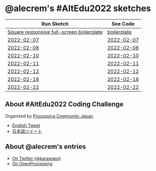 # @alecrem's \#AltEdu2022 sketches

| Run Sketch | See Code |
|---|---|
| [Square responsive full-screen boilerplate](https://alecrem.github.io/AltEdu2022/boilerplate) | [boilerplate](https://github.com/alecrem/AltEdu2022/blob/main/boilerplate/sketch.js) |
| [2022-02-07](https://alecrem.github.io/AltEdu2022/2022-02-07) | [2022-02-07](https://github.com/alecrem/AltEdu2022/blob/main/2022-02-07/sketch.js) |
| [2022-02-08](https://alecrem.github.io/AltEdu2022/2022-02-08) | [2022-02-08](https://github.com/alecrem/AltEdu2022/blob/main/2022-02-08/sketch.js) |
| [2022-02-10](https://alecrem.github.io/AltEdu2022/2022-02-10) | [2022-02-10](https://github.com/alecrem/AltEdu2022/blob/main/2022-02-10/sketch.js) |
| [2022-02-11](https://alecrem.github.io/AltEdu2022/2022-02-11) | [2022-02-11](https://github.com/alecrem/AltEdu2022/blob/main/2022-02-11/sketch.js) |
| [2022-02-12](https://alecrem.github.io/AltEdu2022/2022-02-12) | [2022-02-12](https://github.com/alecrem/AltEdu2022/blob/main/2022-02-12/sketch.js) |
| [2022-02-18](https://alecrem.github.io/AltEdu2022/2022-02-18) | [2022-02-18](https://github.com/alecrem/AltEdu2022/blob/main/2022-02-18/sketch.js) |
| [2022-02-22](https://alecrem.github.io/AltEdu2022/2022-02-22) | [2022-02-22](https://github.com/alecrem/AltEdu2022/blob/main/2022-02-22/sketch.js) |

## About \#AltEdu2022 Coding Challenge

Organized by [Processing Community Japan](https://pcd-tokyo.github.io/).

- [English Tweet](https://twitter.com/PCD_Tokyo/status/1488329828923473924)
- [日本語ツイート](https://twitter.com/PCD_Tokyo/status/1488082844303839233)

## About @alecrem's entries

- [On Twitter (@karawapo)](https://twitter.com/karawapo/status/1491788819280330754)
- [On OpenProcessing](https://openprocessing.org/user/306832/?view=sketches)

